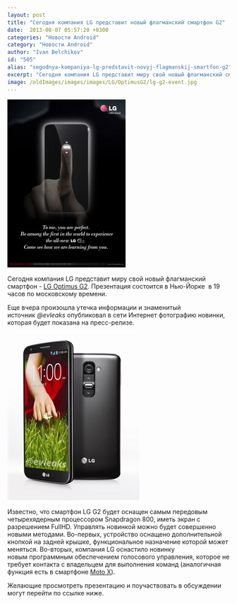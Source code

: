 ```yaml
---
layout: post
title: "Сегодня компания LG представит новый флагманский смартфон G2"
date:  2013-08-07 05:57:20 +0300
categories: "Новости Android"
category: "Новости Android"
author: "Ivan Belchikov"
id: "505"
alias: "segodnya-kompaniya-lg-predstavit-novyj-flagmanskij-smartfon-g2"
excerpt: "Сегодня компания LG представит миру свой новый флагманский смартфон - LG Optimus G2. Презентация состоится в Нью-Йорке  в 19 часов по московскому времени."
image: /oldImages/images/images/LG/OptimusG2/lg-g2-event.jpg
---
```

<img src="/oldImages/images/images/LG/OptimusG2/lg-g2-event.jpg" alt="Презентация LG G2" />

Сегодня компания LG представит миру свой новый флагманский смартфон - <a href="index.php?option=com_content&amp;view=article&amp;id=487&amp;catid=8&amp;Itemid=102">LG Optimus G2</a>. Презентация состоится в Нью-Йорке  в 19 часов по московскому времени.


Еще вчера произошла утечка информации и знаменитый источник <em>@evleaks</em> опубликовал в сети Интернет фотографию новинки, которая будет показана на пресс-релизе.

<img src="/oldImages/images/images/LG/OptimusG2/lg-g2.jpg" alt="LG G2" />

Известно, что смартфон LG G2 будет оснащен самым передовым четырехядерным процессором Snapdragon 800, иметь экран с разрешением FullHD. Управлять новинкой можно будет совершенно новыми методами. Во-первых, устройство оснащено дополнительной кнопкой на задней крышке, функциональное назначение которой может меняться. Во-вторых, компания LG оснастило новинку новым программным обеспечением голосового управления, которое не требует контакта с владельцем для выполнения команд (аналогичная функция есть в смартфоне <a href="index.php?option=com_content&amp;view=article&amp;id=500&amp;catid=8&amp;Itemid=102">Moto X</a>).

Желающие просмотреть презентацию и поучаствовать в обсуждении могут перейти по ссылке ниже.

 
